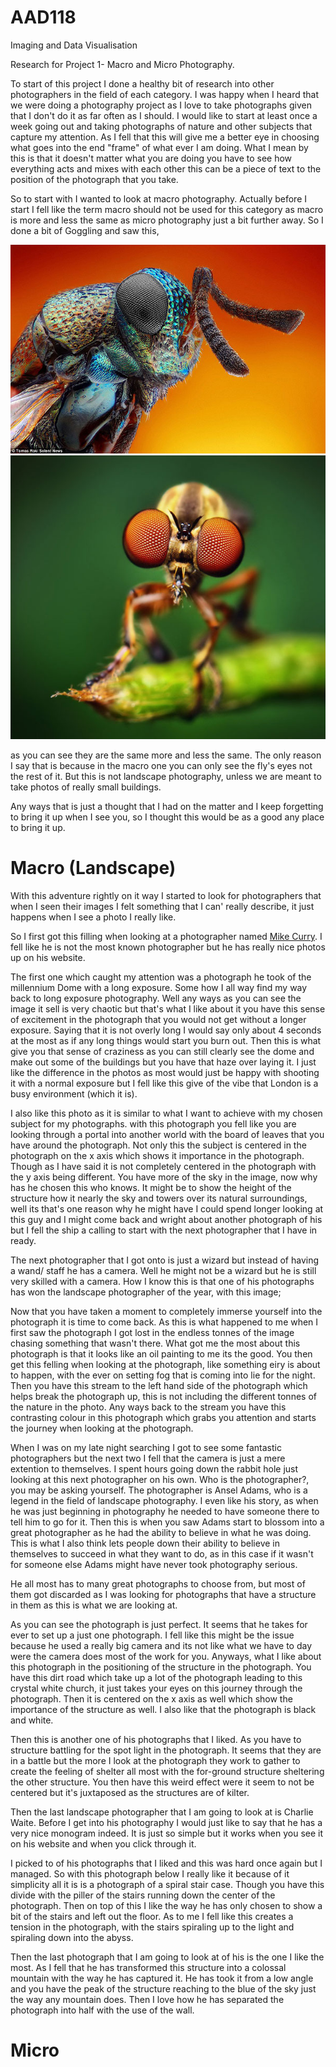 # AAD118

 Imaging and Data Visualisation
 
 
 Research for Project 1- Macro and Micro Photography.
 
 To start of this project I done a  healthy bit of research into other photographers in the field of each category. I was happy when I heard that we were doing a photography project as I love to take photographs given that I don't do it as far often as I should. I would like to start at least once a week going out and taking photographs of nature and other subjects that capture my attention. As I fell that this will give me a better eye in choosing what goes into the end "frame" of what ever I am doing. What I mean by this is that it doesn't matter what you are doing you have to see how everything acts and mixes with each other this can be a piece of text to the position of the photograph that you take.
 
 So to start with I wanted to look at macro photography. Actually before I start I fell like the term macro should not be used for this category as macro is more and less the same as micro photography just a bit further away. So I done a bit of Goggling and saw this, 
 
 <img src="project_1/micro-example.jpg" atl="Example Image of Micro Photography"/>
 <img src="project_1/macro-example.jpg" atl="Example Image of Macro Photography"/>


as you can see they are the same more and less the same. The only reason I say that is because in the macro one you can only see the fly's eyes not the rest of it. But this is not landscape photography, unless we are meant to take photos of really small buildings.

Any ways that is just a thought that I had on the matter and I keep forgetting to bring it up when I see you, so I thought this would be as a good any place to bring it up.

Macro (Landscape)
=================

With this adventure rightly on it way I started to look for photographers that when I seen their images I felt something that I can' really describe, it just happens when I see a photo I really like.

So I first got this filling when looking at a photographer named [Mike Curry](http://www.mikecurryphotography.com/portfolio). I fell like he is not the most known photographer but he has really nice photos up on his website.

The first one which caught my attention was a photograph he took of the millennium Dome with a long exposure. Some how I all way find my way back to long exposure photography. Well any ways as you can see the image it sell is very chaotic but that's what I like about it you have this sense of excitement in the photograph that you would not get without a longer exposure. Saying that it is not overly long I would say only about 4 seconds at the most as if any long things would start you burn out. Then this is what give you that sense of craziness as you can still clearly see the dome and make out some of the buildings but you have that haze over laying it. I just like the difference in the photos as most would just be happy with shooting it with a normal exposure but I fell like this give of the vibe that London is a busy environment (which it is).

I also like this photo as it is similar to what I want to achieve with my chosen subject for my photographs. with this photograph you fell like you are looking through a portal into another world with the board of leaves that you have around the photograph. Not only this the subject is  centered in the photograph on the x axis which shows it importance in the photograph. Though as I have said it is not completely centered in the photograph with the y axis being different. You have more of the sky in the image, now why has he chosen this who knows. It might be to show the height of the structure how it nearly the sky and towers over its natural surroundings, well its that's one reason why he might have I could spend longer looking at this guy and I might come back and wright about another photograph of his but I fell the ship a calling to start with the next photographer that I have in ready.


The next photographer that I got onto is just a wizard but instead of having a wand/ staff he has a camera. Well he might not be a wizard but he is still very skilled with a camera. How I know this is that one of his photographs has won the landscape photographer of the year, with this image;

Now that you have taken a moment to completely immerse yourself into the photograph it is time to come back. As this is what happened to me when I first saw the photograph I got lost in the endless tonnes of the image chasing something that wasn't there. What got me the most about this photograph is that it looks like an oil painting to me its the good. You then get this felling when looking at the photograph, like something eiry is about to happen, with the ever on setting fog that is coming into lie for the night. Then you have this stream to the left hand side of the photograph which helps break the photograph up, this is not including the different tonnes of the nature in the photo. Any ways back to the stream you have this contrasting colour in this photograph which grabs you attention and starts the journey when looking at the photograph. 

When I was on my late night searching I got to see some fantastic photographers but the next two I fell that the camera is just a mere extention to themselves. I spent hours going down the rabbit hole just looking at this next photographer on his own. Who is the photographer?, you may be asking yourself. The photographer is Ansel Adams, who is a legend in the field of landscape photography. I even like his story, as when he was just beginning in photography he needed to have someone there to tell him to go for it. Then this is when you saw Adams start to blossom into a great photographer as he had the ability to believe in what he was doing. This is what I also think lets people down their ability to believe in themselves to succeed in what they want to do, as in this case if it wasn't for someone else Adams might have never took photography serious.

He all most has to many great photographs to choose from, but most of them got discarded as I was looking for photographs that have a structure in them as this is what we are looking at.

As you can see the photograph is just perfect. It seems that he takes for ever to set up a just one photograph. I fell like this might be the issue because he used a really big camera and its not like what we have to day were the camera does most of the work for you. Anyways, what I like about this photograph in the positioning of the structure in the photograph. You have this dirt road which take up a lot of the photograph leading to this crystal white church, it just takes your eyes on this journey through the photograph. Then it is centered on the x axis as well which show the importance of the structure as well. I also like that the photograph is black and white.

Then this is another one of his photographs that I liked. As you have to structure battling for the spot light in the photograph. It seems that they are in a battle but the more I look at the photograph they work to gather to create the feeling of shelter all most with the for-ground structure sheltering the other structure. You then have this weird effect were it seem to not be centered but it's juxtaposed as the structures are of kilter.

Then the last landscape photographer that I am going to look at is Charlie Waite. Before I get into his photography I would just like to say that he has a very nice monogram indeed. It is just so simple but it works when you see it on his website and when you click through it.

I picked to of his photographs that I liked and this was hard once again but I managed. So with this photograph below I really like it because of it simplicity all it is is a photograph of a spiral stair case. Though you have this divide with the piller of the stairs running down the center of the photograph. Then on top of this I like the way he has only chosen to show a bit of the stairs and left out the floor. As to me I fell like this creates a tension in the photograph, with the stairs spiraling up to the light and spiraling down into the abyss.

Then the last photograph that I am going to look at of his is the one I like the most. As I fell that he has transformed this structure into a colossal mountain with the way he has captured it. He has took it from a low angle and you have the peak of the structure reaching to the blue of the sky just the way any mountain does. Then I love how he has separated the photograph into half with the use of the wall.

Micro
====


